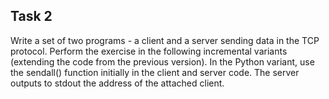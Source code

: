 ## Task 2
Write a set of two programs - a client and a server sending data in the TCP protocol. Perform the exercise in the following incremental variants (extending the code from the previous version). In the Python variant, use the sendall() function initially in the client and server code. The server outputs to stdout the address of the attached client.